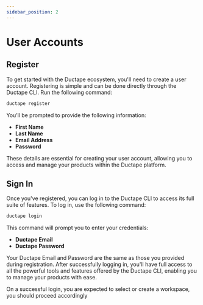 ```yaml
---
sidebar_position: 2
---
```


# User Accounts

## Register

To get started with the Ductape ecosystem, you'll need to create a user account. Registering is simple and can be done directly through the Ductape CLI. Run the following command:

```bash
ductape register
```

You’ll be prompted to provide the following information:

- **First Name**
- **Last Name**
- **Email Address**
- **Password**

These details are essential for creating your user account, allowing you to access and manage your products within the Ductape platform.

## Sign In

Once you've registered, you can log in to the Ductape CLI to access its full suite of features. To log in, use the following command:

```bash
ductape login
```

This command will prompt you to enter your credentials:

- **Ductape Email**
- **Ductape Password**

Your Ductape Email and Password are the same as those you provided during registration. After successfully logging in, you'll have full access to all the powerful tools and features offered by the Ductape CLI, enabling you to manage your products with ease.

On a successful login, you are expected to select or create a workspace, you should proceed accordingly